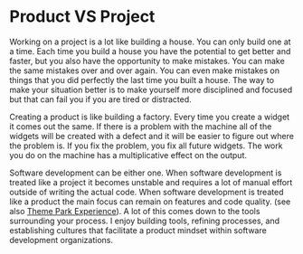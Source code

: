# Product VS Project

Working on a project is a lot like building a house. You can only build one at a
time. Each time you build a house you have the potential to get better and
faster, but you also have the opportunity to make mistakes. You can make the
same mistakes over and over again. You can even make mistakes on things that you
did perfectly the last time you built a house. The way to make your situation
better is to make yourself more disciplined and focused but that can fail you if
you are tired or distracted.

Creating a product is like building a factory. Every time you create a widget it
comes out the same. If there is a problem with the machine all of the widgets
will be created with a defect and it will be easier to figure out where the
problem is. If you fix the problem, you fix all future widgets. The work you do
on the machine has a multiplicative effect on the output.

Software development can be either one. When software development is treated
like a project it becomes unstable and requires a lot of manual effort outside
of writing the actual code. When software development is treated like a product
the main focus can remain on features and code quality. (see also
[Theme Park Experience](/notes/theme-park-experience)). A lot of this comes down
to the tools surrounding your process. I enjoy building tools, refining
processes, and establishing cultures that facilitate a product mindset within
software development organizations.
